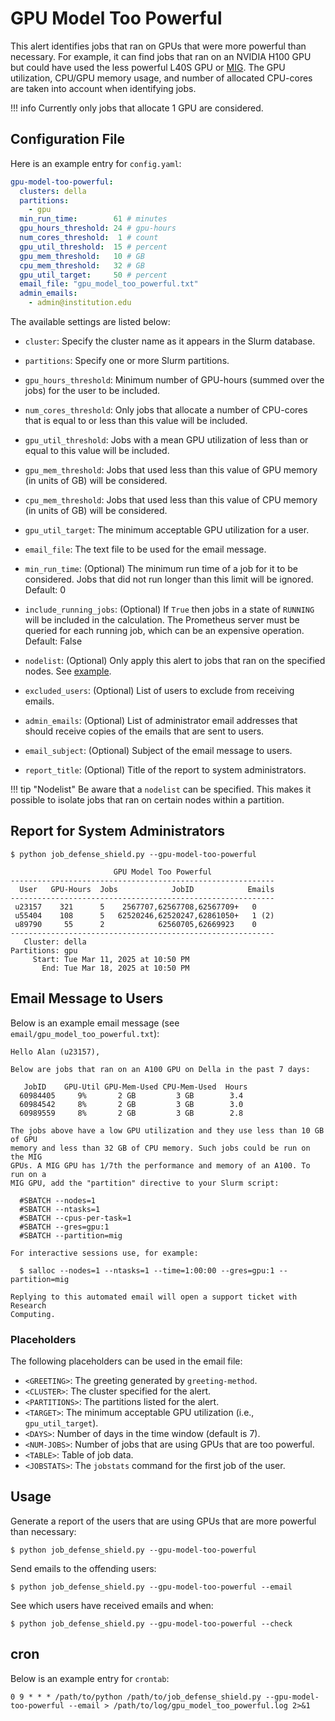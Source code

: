 # GPU Model Too Powerful

This alert identifies jobs that ran on GPUs that were more powerful than necessary.
For example, it can find jobs that ran on an NVIDIA H100 GPU but could have
used the less powerful L40S GPU or [MIG](https://www.nvidia.com/en-us/technologies/multi-instance-gpu/).
The GPU utilization, CPU/GPU memory usage, and number of allocated CPU-cores
are taken into account when identifying jobs.

!!! info
    Currently only jobs that allocate 1 GPU are considered.

## Configuration File

Here is an example entry for `config.yaml`:

```yaml
gpu-model-too-powerful:
  clusters: della
  partitions:
    - gpu
  min_run_time:        61 # minutes
  gpu_hours_threshold: 24 # gpu-hours
  num_cores_threshold:  1 # count
  gpu_util_threshold:  15 # percent
  gpu_mem_threshold:   10 # GB
  cpu_mem_threshold:   32 # GB
  gpu_util_target:     50 # percent
  email_file: "gpu_model_too_powerful.txt"
  admin_emails:
    - admin@institution.edu
```

The available settings are listed below:

- `cluster`: Specify the cluster name as it appears in the Slurm database.

- `partitions`: Specify one or more Slurm partitions.

- `gpu_hours_threshold`: Minimum number of GPU-hours (summed over the jobs) for the user to be included.

- `num_cores_threshold`: Only jobs that allocate a number of CPU-cores that is equal to or less than this value will be included.

- `gpu_util_threshold`:  Jobs with a mean GPU utilization of less than or equal to this value will be included.

- `gpu_mem_threshold`: Jobs that used less than this value of GPU memory (in units of GB) will be considered.

- `cpu_mem_threshold`: Jobs that used less than this value of CPU memory (in units of GB) will be considered.

- `gpu_util_target`: The minimum acceptable GPU utilization for a user.

- `email_file`: The text file to be used for the email message.

- `min_run_time`: (Optional) The minimum run time of a job for it to be considered. Jobs that did not run longer
than this limit will be ignored. Default: 0

- `include_running_jobs`: (Optional) If `True` then jobs in a state of `RUNNING` will be included in the calculation. The Prometheus server must be queried for each running job, which can be an expensive operation. Default: False

- `nodelist`: (Optional) Only apply this alert to jobs that ran on the specified nodes. See [example](../nodelist.md).

- `excluded_users`: (Optional) List of users to exclude from receiving emails.

- `admin_emails`: (Optional) List of administrator email addresses that should receive copies of the emails that are sent to users.

- `email_subject`: (Optional) Subject of the email message to users.

- `report_title`: (Optional) Title of the report to system administrators.

!!! tip "Nodelist"
    Be aware that a `nodelist` can be specified. This makes it possible to isolate jobs that ran on certain nodes within a partition.

## Report for System Administrators

```
$ python job_defense_shield.py --gpu-model-too-powerful

                       GPU Model Too Powerful                       
-----------------------------------------------------------
  User   GPU-Hours  Jobs            JobID            Emails
-----------------------------------------------------------
 u23157    321      5    2567707,62567708,62567709+   0   
 u55404    108      5   62520246,62520247,62861050+   1 (2)
 u89790     55      2            62560705,62669923    0   
-----------------------------------------------------------
   Cluster: della
Partitions: gpu
     Start: Tue Mar 11, 2025 at 10:50 PM
       End: Tue Mar 18, 2025 at 10:50 PM
```

## Email Message to Users

Below is an example email message (see `email/gpu_model_too_powerful.txt`):

```
Hello Alan (u23157),

Below are jobs that ran on an A100 GPU on Della in the past 7 days:

   JobID    GPU-Util GPU-Mem-Used CPU-Mem-Used  Hours
  60984405     9%       2 GB         3 GB        3.4  
  60984542     8%       2 GB         3 GB        3.0  
  60989559     8%       2 GB         3 GB        2.8  

The jobs above have a low GPU utilization and they use less than 10 GB of GPU
memory and less than 32 GB of CPU memory. Such jobs could be run on the MIG
GPUs. A MIG GPU has 1/7th the performance and memory of an A100. To run on a
MIG GPU, add the "partition" directive to your Slurm script:

  #SBATCH --nodes=1
  #SBATCH --ntasks=1
  #SBATCH --cpus-per-task=1
  #SBATCH --gres=gpu:1
  #SBATCH --partition=mig

For interactive sessions use, for example:

  $ salloc --nodes=1 --ntasks=1 --time=1:00:00 --gres=gpu:1 --partition=mig

Replying to this automated email will open a support ticket with Research
Computing.
```

### Placeholders

The following placeholders can be used in the email file:

- `<GREETING>`: The greeting generated by `greeting-method`.
- `<CLUSTER>`: The cluster specified for the alert.
- `<PARTITIONS>`: The partitions listed for the alert.
- `<TARGET>`: The minimum acceptable GPU utilization (i.e., `gpu_util_target`).
- `<DAYS>`: Number of days in the time window (default is 7).
- `<NUM-JOBS>`: Number of jobs that are using GPUs that are too powerful.
- `<TABLE>`: Table of job data.
- `<JOBSTATS>`: The `jobstats` command for the first job of the user.

## Usage

Generate a report of the users that are using GPUs that are more powerful than necessary:

```
$ python job_defense_shield.py --gpu-model-too-powerful
```

Send emails to the offending users:

```
$ python job_defense_shield.py --gpu-model-too-powerful --email
```

See which users have received emails and when:

```
$ python job_defense_shield.py --gpu-model-too-powerful --check
```

## cron

Below is an example entry for `crontab`:

```
0 9 * * * /path/to/python /path/to/job_defense_shield.py --gpu-model-too-powerful --email > /path/to/log/gpu_model_too_powerful.log 2>&1
```

